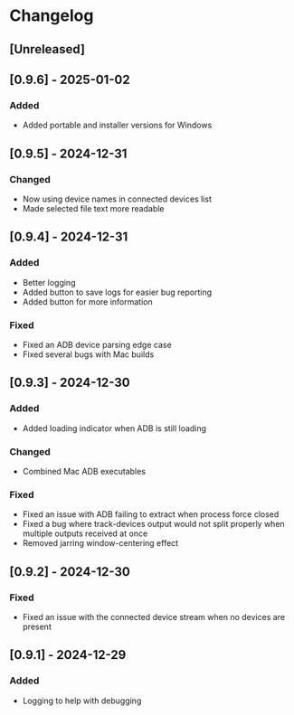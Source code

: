 # Changelog

## [Unreleased]

## [0.9.6] - 2025-01-02

### Added
- Added portable and installer versions for Windows

## [0.9.5] - 2024-12-31

### Changed
- Now using device names in connected devices list
- Made selected file text more readable


## [0.9.4] - 2024-12-31

### Added
- Better logging
- Added button to save logs for easier bug reporting
- Added button for more information

### Fixed
- Fixed an ADB device parsing edge case
- Fixed several bugs with Mac builds


## [0.9.3] - 2024-12-30

### Added
- Added loading indicator when ADB is still loading

### Changed
- Combined Mac ADB executables

### Fixed
- Fixed an issue with ADB failing to extract when process force closed
- Fixed a bug where track-devices output would not split properly when multiple outputs received at once
- Removed jarring window-centering effect


## [0.9.2] - 2024-12-30

### Fixed
- Fixed an issue with the connected device stream when no devices are present

## [0.9.1] - 2024-12-29

### Added
- Logging to help with debugging
